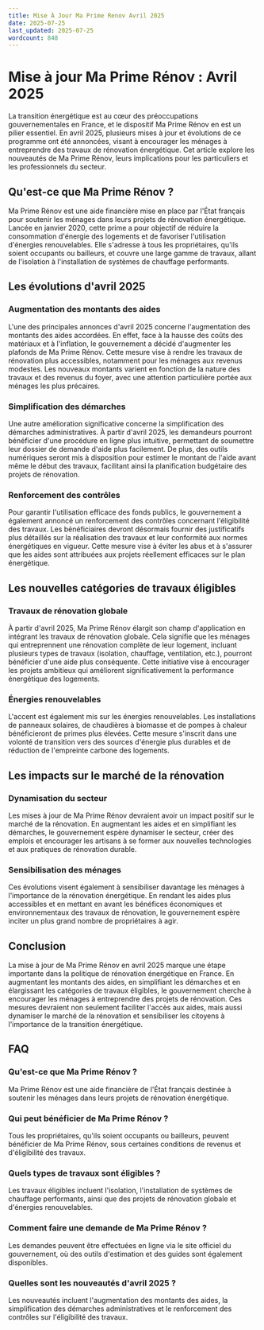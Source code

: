 ```yaml
---
title: Mise À Jour Ma Prime Renov Avril 2025
date: 2025-07-25
last_updated: 2025-07-25
wordcount: 848
---
```


# Mise à jour Ma Prime Rénov : Avril 2025

La transition énergétique est au cœur des préoccupations gouvernementales en France, et le dispositif Ma Prime Rénov en est un pilier essentiel. En avril 2025, plusieurs mises à jour et évolutions de ce programme ont été annoncées, visant à encourager les ménages à entreprendre des travaux de rénovation énergétique. Cet article explore les nouveautés de Ma Prime Rénov, leurs implications pour les particuliers et les professionnels du secteur.

## Qu'est-ce que Ma Prime Rénov ?

Ma Prime Rénov est une aide financière mise en place par l'État français pour soutenir les ménages dans leurs projets de rénovation énergétique. Lancée en janvier 2020, cette prime a pour objectif de réduire la consommation d'énergie des logements et de favoriser l'utilisation d'énergies renouvelables. Elle s'adresse à tous les propriétaires, qu'ils soient occupants ou bailleurs, et couvre une large gamme de travaux, allant de l'isolation à l'installation de systèmes de chauffage performants.

## Les évolutions d'avril 2025

### Augmentation des montants des aides

L'une des principales annonces d'avril 2025 concerne l'augmentation des montants des aides accordées. En effet, face à la hausse des coûts des matériaux et à l'inflation, le gouvernement a décidé d'augmenter les plafonds de Ma Prime Rénov. Cette mesure vise à rendre les travaux de rénovation plus accessibles, notamment pour les ménages aux revenus modestes. Les nouveaux montants varient en fonction de la nature des travaux et des revenus du foyer, avec une attention particulière portée aux ménages les plus précaires.

### Simplification des démarches

Une autre amélioration significative concerne la simplification des démarches administratives. À partir d'avril 2025, les demandeurs pourront bénéficier d'une procédure en ligne plus intuitive, permettant de soumettre leur dossier de demande d'aide plus facilement. De plus, des outils numériques seront mis à disposition pour estimer le montant de l'aide avant même le début des travaux, facilitant ainsi la planification budgétaire des projets de rénovation.

### Renforcement des contrôles

Pour garantir l'utilisation efficace des fonds publics, le gouvernement a également annoncé un renforcement des contrôles concernant l'éligibilité des travaux. Les bénéficiaires devront désormais fournir des justificatifs plus détaillés sur la réalisation des travaux et leur conformité aux normes énergétiques en vigueur. Cette mesure vise à éviter les abus et à s'assurer que les aides sont attribuées aux projets réellement efficaces sur le plan énergétique.

## Les nouvelles catégories de travaux éligibles

### Travaux de rénovation globale

À partir d'avril 2025, Ma Prime Rénov élargit son champ d'application en intégrant les travaux de rénovation globale. Cela signifie que les ménages qui entreprennent une rénovation complète de leur logement, incluant plusieurs types de travaux (isolation, chauffage, ventilation, etc.), pourront bénéficier d'une aide plus conséquente. Cette initiative vise à encourager les projets ambitieux qui améliorent significativement la performance énergétique des logements.

### Énergies renouvelables

L'accent est également mis sur les énergies renouvelables. Les installations de panneaux solaires, de chaudières à biomasse et de pompes à chaleur bénéficieront de primes plus élevées. Cette mesure s'inscrit dans une volonté de transition vers des sources d'énergie plus durables et de réduction de l'empreinte carbone des logements.

## Les impacts sur le marché de la rénovation

### Dynamisation du secteur

Les mises à jour de Ma Prime Rénov devraient avoir un impact positif sur le marché de la rénovation. En augmentant les aides et en simplifiant les démarches, le gouvernement espère dynamiser le secteur, créer des emplois et encourager les artisans à se former aux nouvelles technologies et aux pratiques de rénovation durable.

### Sensibilisation des ménages

Ces évolutions visent également à sensibiliser davantage les ménages à l'importance de la rénovation énergétique. En rendant les aides plus accessibles et en mettant en avant les bénéfices économiques et environnementaux des travaux de rénovation, le gouvernement espère inciter un plus grand nombre de propriétaires à agir.

## Conclusion

La mise à jour de Ma Prime Rénov en avril 2025 marque une étape importante dans la politique de rénovation énergétique en France. En augmentant les montants des aides, en simplifiant les démarches et en élargissant les catégories de travaux éligibles, le gouvernement cherche à encourager les ménages à entreprendre des projets de rénovation. Ces mesures devraient non seulement faciliter l'accès aux aides, mais aussi dynamiser le marché de la rénovation et sensibiliser les citoyens à l'importance de la transition énergétique.

## FAQ

### Qu'est-ce que Ma Prime Rénov ?

Ma Prime Rénov est une aide financière de l'État français destinée à soutenir les ménages dans leurs projets de rénovation énergétique.

### Qui peut bénéficier de Ma Prime Rénov ?

Tous les propriétaires, qu'ils soient occupants ou bailleurs, peuvent bénéficier de Ma Prime Rénov, sous certaines conditions de revenus et d'éligibilité des travaux.

### Quels types de travaux sont éligibles ?

Les travaux éligibles incluent l'isolation, l'installation de systèmes de chauffage performants, ainsi que des projets de rénovation globale et d'énergies renouvelables.

### Comment faire une demande de Ma Prime Rénov ?

Les demandes peuvent être effectuées en ligne via le site officiel du gouvernement, où des outils d'estimation et des guides sont également disponibles.

### Quelles sont les nouveautés d'avril 2025 ?

Les nouveautés incluent l'augmentation des montants des aides, la simplification des démarches administratives et le renforcement des contrôles sur l'éligibilité des travaux.